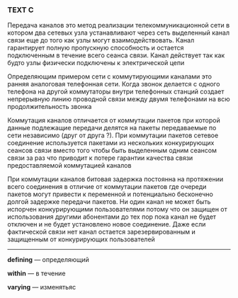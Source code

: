 ### TEXT C ### 
Передача каналов это метод реализации телекоммуникационной сети в котором два сетевых узла устанавливают через сеть выделенный канал связи еще до того как узлы могут взаимодействовать.
Канал гарантирует полную пропускную способность и остается подключенным в течение всего сеанса связи. Канал действует так как будто узлы физически подключены к электрической цепи

Определяющим примером сети с коммутирующими каналами это ранняя аналоговая телефонная сети. Когда звонок делается с одного телефона на другой коммутаторы внутри телефонных станций создает непрерывную линию проводной связи между двумя телефонами на всю продолжительность звонка 

Коммутация каналов отличается от коммутации пакетов при которой данные подлежащие передачи делятся на пакеты передаваемые по сети независимо (друг от друга ?). При коммутации пакетов сетевое соединение используется пакетами из нескольких конкурирующих сеансов связи вместо того чтобы быть выделенным одним сеансом связи за раз что приводит к потере гарантии качества связи предоставляемой коммутацией каналов

При коммутации каналов битовая задержка постоянна на протяжении всего соединения в отличие от коммутации пакетов где очереди пакетов могут привести к переменной и потенциально бесконечно долгой задержке передачи пакетов. Ни один канал не может быть испорчен конкурирующими пользователями потому что он защищен от использования другими абонентами до тех пор пока канал не будет отключен и не будет установлено новое соединение. Даже если фактической связи нет канал остается зарезервированным и защищенным от конкурирующих пользователей 

---
**defining** — определяющий

**within** — в течение

**varying** — изменятьяс 
